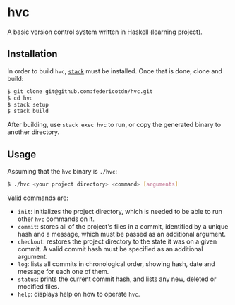 # hvc
A basic version control system written in Haskell (learning project).

## Installation
In order to build `hvc`, [`stack`](http://docs.haskellstack.org/en/stable/README.html) must be installed.  Once that is done, clone and build:
```bash
$ git clone git@github.com:federicotdn/hvc.git
$ cd hvc
$ stack setup
$ stack build
```
After building, use `stack exec hvc` to run, or copy the generated binary to another directory.

## Usage
Assuming that the `hvc` binary is `./hvc`:
```bash
$ ./hvc <your project directory> <command> [arguments]
```
Valid commands are:
- `init`: initializes the project directory, which is needed to be able to run other `hvc` commands on it.
- `commit`: stores all of the project's files in a commit, identified by a unique hash and a message, which must be passed as an additional argument.
- `checkout`: restores the project directory to the state it was on a given commit.  A valid commit hash must be specified as an additional argument.
- `log`: lists all commits in chronological order, showing hash, date and message for each one of them.
- `status`: prints the current commit hash, and lists any new, deleted or modified files.
- `help`: displays help on how to operate `hvc`.